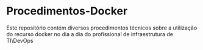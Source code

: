 # Procedimentos-Docker
Este repositório contém diversos procedimentos técnicos sobre a utilização do recurso docker no dia a dia do profissional de infraestrutura de TI\DevOps
